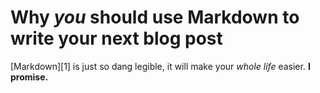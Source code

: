 # Why *you* should use Markdown to write your next blog post

[Markdown][1] is just so dang legible, it will make your *whole life* easier. **I promise.**
